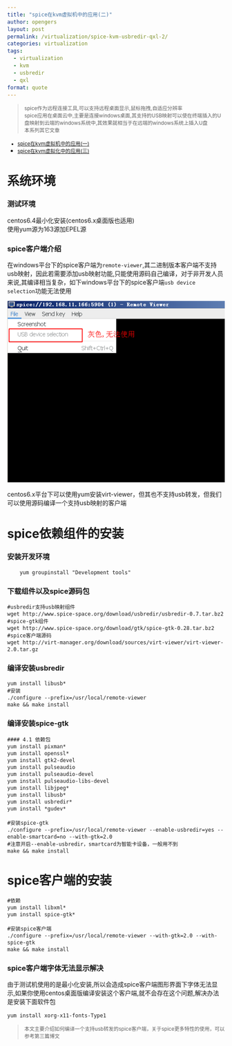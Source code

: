```yaml
---
title: "spice在kvm虚拟机中的应用(二)"
author: opengers
layout: post
permalink: /virtualization/spice-kvm-usbredir-qxl-2/
categories: virtualization
tags:
  - virtualization
  - kvm
  - usbredir
  - qxl
format: quote
---
```


> <small>spice作为远程连接工具,可以支持远程桌面显示,鼠标拖拽,自适应分辨率  
spice应用在桌面云中,主要是连接windows桌面,其支持的USB映射可以使在终端插入的U盘映射到云端的windows系统中,其效果就相当于在远端的windows系统上插入U盘    
本系列其它文章  
- [spice在kvm虚拟机中的应用(一)](http://www.isjian.com/virtualization/spice-kvm-usbredir-qxl-1/)   
- [spice在kvm虚拟化中的应用(三)](http://www.isjian.com/virtualization/spice-kvm-usbredir-qxl-3/)</small>  

# 系统环境

### 测试环境  
centos6.4最小化安装(centos6.x桌面版也适用)  
使用yum源为163源加EPEL源

### spice客户端介绍  
在windows平台下的spice客户端为`remote-viewer`,其二进制版本客户端不支持usb映射，因此若需要添加usb映射功能,只能使用源码自己编译，对于非开发人员来说,其编译相当复杂，如下windows平台下的spice客户端`usb device selection`功能无法使用

![spice-2-1](/images/virtualization/spice-kvm-usbredir-qxl-2/spice-qxl-2.png)

centos6.x平台下可以使用yum安装virt-viewer，但其也不支持usb转发，但我们可以使用源码编译一个支持usb映射的客户端

# spice依赖组件的安装

### 安装开发环境

``` shell
    yum groupinstall "Development tools"
```

### 下载组件以及spice源码包

``` shell
#usbredir支持usb映射组件
wget http://www.spice-space.org/download/usbredir/usbredir-0.7.tar.bz2
#spice-gtk组件
wget http://www.spice-space.org/download/gtk/spice-gtk-0.28.tar.bz2
#spice客户端源码
wget http://virt-manager.org/download/sources/virt-viewer/virt-viewer-2.0.tar.gz
```

### 编译安装usbredir

``` shell
yum install libusb*
#安装
./configure --prefix=/usr/local/remote-viewer
make && make install
```

### 编译安装spice-gtk

``` shell
#### 4.1 依赖包    
yum install pixman*
yum install openssl*
yum install gtk2-devel
yum install pulseaudio
yum install pulseaudio-devel
yum install pulseaudio-libs-devel
yum install libjpeg*
yum install libusb*
yum install usbredir*
yum install *gudev*

#安装spice-gtk
./configure --prefix=/usr/local/remote-viewer --enable-usbredir=yes --enable-smartcard=no --with-gtk=2.0
#注意开启--enable-usbredir，smartcard为智能卡设备，一般用不到
make && make install
```

# spice客户端的安装

``` shell
#依赖
yum install libxml*
yum install spice-gtk*

#安装spice客户端
./configure --prefix=/usr/local/remote-viewer --with-gtk=2.0 --with-spice-gtk
make && make install
```

### spice客户端字体无法显示解决

由于测试机使用的是最小化安装,所以会造成spice客户端图形界面下字体无法显示,如果你使用centos桌面版编译安装这个客户端,就不会存在这个问题,解决办法是安装下面软件包

``` shell
yum install xorg-x11-fonts-Type1
```

> <small>本文主要介绍如何编译一个支持usb转发的spice客户端，关于spice更多特性的使用，可以参考第三篇博文</small>